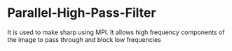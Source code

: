# Parallel-High-Pass-Filter
It is used to make sharp using MPI. It allows high frequency components of the image to pass through and block low frequencies
